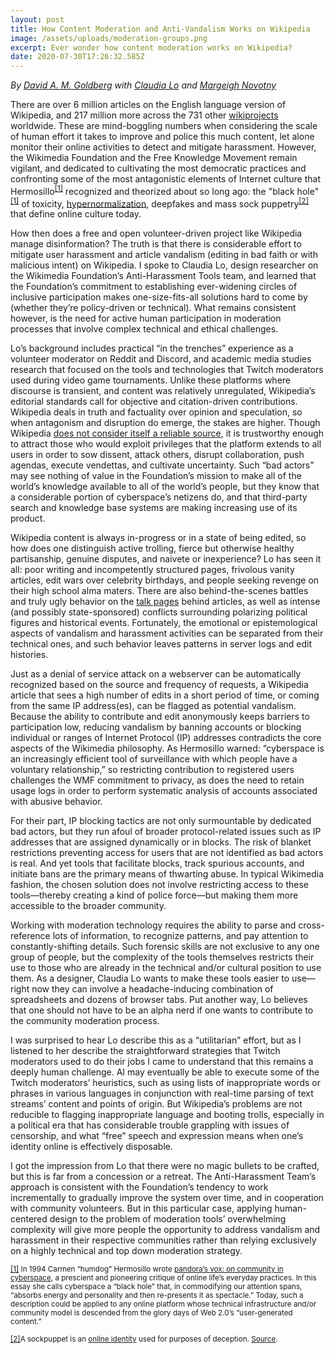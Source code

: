 ```yaml
---
layout: post
title: How Content Moderation and Anti-Vandalism Works on Wikipedia
image: /assets/uploads/moderation-groups.png
excerpt: Ever wonder how content moderation works on Wikipedia?
date: 2020-07-30T17:26:32.585Z
---
```


_By [David A. M. Goldberg](https://www.linkedin.com/in/david-a-m-goldberg-900961b2/) with [Claudia Lo](https://twitter.com/claudiawylo) and [Margeigh Novotny](https://twitter.com/margeigh)_

There are over 6 million articles on the English language version of Wikipedia, and 217 million more across the 731 other [wikiprojects](https://en.wikipedia.org/wiki/WikiProject) worldwide.  These are mind-boggling numbers when considering the scale of human effort it takes to improve and police this much content, let alone monitor their online activities to detect and mitigate harassment. However, the Wikimedia Foundation and the Free Knowledge Movement remain vigilant, and dedicated to cultivating the most democratic practices and confronting some of the most antagonistic elements of Internet culture that Hermosillo<sup><a href="#note-1" id="ref-1">[1]</a></sup> recognized and theorized about so long ago: the "black hole"<sup><a href="#note-1" id="ref-1">[1]</a></sup> of toxicity, [hypernormalization](https://en.wikipedia.org/wiki/HyperNormalisation), deepfakes and mass sock puppetry<sup><a href="#note-2" id="ref-2">[2]</a></sup> that define online culture today.

How then does a free and open volunteer-driven project like Wikipedia manage disinformation? The truth is that there is considerable effort to mitigate user harassment and article vandalism (editing in bad faith or with malicious intent­) on Wikipedia. I spoke to Claudia Lo, design researcher on the Wikimedia Foundation’s Anti-Harassment Tools team, and learned that the Foundation’s commitment to establishing ever-widening circles of inclusive participation makes one-size-fits-all solutions hard to come by (whether they’re policy-driven or technical). What remains consistent however, is the need for active human participation in moderation processes that involve complex technical and ethical challenges.

Lo’s background includes practical “in the trenches” experience as a volunteer moderator on Reddit and Discord, and academic media studies research that focused on the tools and technologies that Twitch moderators used during video game tournaments. Unlike these platforms where discourse is transient, and content was relatively unregulated,  Wikipedia’s editorial standards call for objective and citation-driven contributions. Wikipedia deals in truth and factuality over opinion and speculation, so when antagonism and disruption do emerge, the stakes are higher. Though Wikipedia [does not consider itself a reliable source](https://en.wikipedia.org/wiki/Wikipedia:Wikipedia_is_not_a_reliable_source), it is trustworthy enough to attract those who would exploit privileges that the platform extends to all users in order to sow dissent, attack others, disrupt collaboration, push agendas, execute vendettas, and cultivate uncertainty. Such “bad actors” may see nothing of value in the Foundation’s mission to make all of the world’s knowledge available to all of the world’s people, but they know that a considerable portion of cyberspace’s netizens do, and that third-party search and knowledge base systems are making increasing use of its product.

Wikipedia content is always in-progress or in a state of being edited, so how does one distinguish active trolling, fierce but otherwise healthy partisanship, genuine disputes, and naivete or inexperience? Lo has seen it all: poor writing and incompetently structured pages, frivolous vanity articles, edit wars over celebrity birthdays, and people seeking revenge on their high school alma maters. There are also behind-the-scenes battles and truly ugly behavior on the [talk pages](https://en.wikipedia.org/wiki/MediaWiki#Talk_page) behind articles, as well as intense (and possibly state-sponsored) conflicts surrounding polarizing political figures and historical events. Fortunately, the emotional or epistemological aspects of vandalism and harassment activities can be separated from their technical ones, and such behavior leaves patterns in server logs and edit histories.

Just as a denial of service attack on a webserver can be automatically recognized based on the source and frequency of requests, a Wikipedia article that sees a high number of edits in a short period of time, or coming from the same IP address(es), can be flagged as potential vandalism. Because the ability to contribute and edit anonymously keeps barriers to participation low, reducing vandalism by banning accounts or blocking individual or ranges of Internet Protocol (IP) addresses contradicts the core aspects of the Wikimedia philosophy. As Hermosillo warned: “cyberspace is an increasingly efficient tool of surveillance with which people have a voluntary relationship,” so restricting contribution to registered users challenges the WMF commitment to privacy, as does the need to retain usage logs in order to perform systematic analysis of accounts associated with abusive behavior.

For their part, IP blocking tactics are not only surmountable by dedicated bad actors, but they run afoul of broader protocol-related issues such as IP addresses that are assigned dynamically or in blocks. The risk of blanket restrictions preventing access for users that are not identified as bad actors is real. And yet tools that facilitate blocks, track spurious accounts, and initiate bans are the primary  means of thwarting abuse. In typical Wikimedia fashion, the chosen solution does not involve restricting access to these tools—thereby creating a kind of police force—but making them more accessible to the broader community.

Working with moderation technology requires the ability to parse and cross-reference lots of information, to recognize patterns, and pay attention to constantly-shifting details. Such forensic skills are not exclusive to any one group of people, but the complexity of the tools themselves restricts their use to those who are already in the technical and/or cultural position to use them. As a designer, Claudia Lo wants to make these tools easier to use—right now they can involve a headache-inducing combination of spreadsheets and dozens of browser tabs. Put another way, Lo believes that one should not have to be an alpha nerd if one wants to contribute to the community moderation process.

I was surprised to hear Lo describe this as a “utilitarian” effort, but as I listened to her describe the straightforward strategies that Twitch moderators used to do their jobs I came to understand that this remains a deeply human challenge. AI may eventually be able to execute some of the Twitch moderators’ heuristics, such as using lists of inappropriate words or phrases in various languages in conjunction with real-time parsing of text streams’ content and points of origin. But Wikipedia’s problems are not reducible to flagging inappropriate language and booting trolls, especially in a political era that has considerable trouble grappling with issues of censorship, and what “free” speech and expression means when one’s identity online is effectively disposable.

I got the impression from Lo that there were no magic bullets to be crafted, but this is far from a concession or a retreat. The Anti-Harassment Team’s approach is consistent with the Foundation’s tendency to work incrementally to gradually improve the system over time, and in cooperation with community volunteers. But in this particular case, applying human-centered design to the problem of moderation tools’ overwhelming complexity will give more people the opportunity to address vandalism and harassment in their respective communities rather than relying exclusively on a highly technical and top down moderation strategy.

<footer>
<p id="note-1"><small><a href="#ref-1">[1]</a> In 1994 Carmen “humdog” Hermosillo wrote <a href="https://gist.github.com/kolber/2131643">pandora’s vox: on community in cyberspace</a>, a prescient and pioneering critique of online life’s everyday practices. In this  essay she calls cyberspace a “black hole” that, in commodifying our attention spans, “absorbs energy and personality and then re-presents it as spectacle.” Today, such a description could be applied to any online platform whose technical infrastructure and/or community model is descended from the glory days of Web 2.0’s “user-generated content.”</small></p>

<p id="note-2"><small><a href="#ref-2">[2]</a>A sockpuppet is an <a href="https://en.wikipedia.org/wiki/Online_identity">online identity</a> used for purposes of deception. <a href="https://en.wikipedia.org/wiki/Sockpuppet_(Internet)">Source</a>.</small></p>
</footer>
